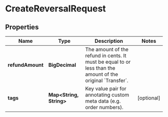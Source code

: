 

# CreateReversalRequest


## Properties

| Name | Type | Description | Notes |
|------------ | ------------- | ------------- | -------------|
|**refundAmount** | **BigDecimal** | The amount of the refund in cents. It must be equal to or less than the amount of the original &#x60;Transfer&#x60;. |  |
|**tags** | **Map&lt;String, String&gt;** | Key value pair for annotating custom meta data (e.g. order numbers). |  [optional] |




